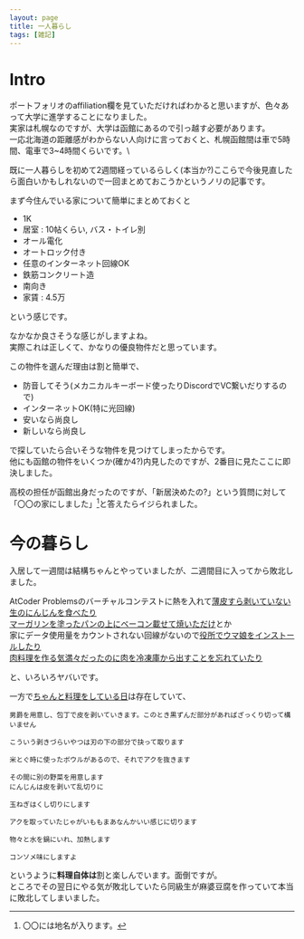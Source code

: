 ```yaml
---
layout: page
title: 一人暮らし
tags: [雑記]
---
```


# Intro

ポートフォリオのaffiliation欄を見ていただければわかると思いますが、色々あって大学に進学することになりました。\
実家は札幌なのですが、大学は函館にあるので引っ越す必要があります。\
一応北海道の距離感がわからない人向けに言っておくと、札幌函館間は車で5時間、電車で3~4時間くらいです。\

既に一人暮らしを初めて2週間経っているらしく(本当か?)ここらで今後見直したら面白いかもしれないので一回まとめておこうかというノリの記事です。

まず今住んでいる家について簡単にまとめておくと

- 1K
- 居室 : 10帖くらい, バス・トイレ別
- オール電化
- オートロック付き
- 任意のインターネット回線OK
- 鉄筋コンクリート造
- 南向き
- 家賃 : 4.5万

という感じです。

なかなか良さそうな感じがしますよね。\
実際これは正しくて、かなりの優良物件だと思っています。

この物件を選んだ理由は割と簡単で、

- 防音してそう(メカニカルキーボード使ったりDiscordでVC繋いだりするので)
- インターネットOK(特に光回線)
- 安いなら尚良し
- 新しいなら尚良し

で探していたら合いそうな物件を見つけてしまったからです。\
他にも函館の物件をいくつか(確か4?)内見したのですが、2番目に見たここに即決しました。

高校の担任が函館出身だったのですが、「新居決めたの?」という質問に対して「〇〇の家にしました」[^1]と答えたらイジられました。

# 今の暮らし

入居して一週間は結構ちゃんとやっていましたが、二週間目に入ってから敗北しました。

AtCoder Problemsのバーチャルコンテストに熱を入れて[薄皮すら剥いていない生のにんじんを食べたり](https://twitter.com/Yourein1/status/1508415741350989831)\
[マーガリンを塗ったパンの上にベーコン載せて焼いただけ](https://twitter.com/Yourein1/status/1509842495014072320)とか\
家にデータ使用量をカウントされない回線がないので[役所でウマ娘をインストールしたり](https://twitter.com/Yourein1/status/1509417030206001153)\
[肉料理を作る気満々だったのに肉を冷凍庫から出すことを忘れていたり](https://twitter.com/Yourein1/status/1510185337003573249)

と、いろいろヤバいです。

一方で[ちゃんと料理をしている日](https://twitter.com/Yourein1/status/1509084326259924996?s=20&t=XSNK2keSkmRS7qhMtQoXow)は存在していて、

```
男爵を用意し、包丁で皮を剥いていきます。このとき黒ずんだ部分があればざっくり切って構いません

こういう剥きづらいやつは刃の下の部分で抉って取ります

米とぐ時に使ったボウルがあるので、それでアクを抜きます

その間に別の野菜を用意します
にんじんは皮を剥いて乱切りに

玉ねぎはくし切りにします

アクを取っていたじゃがいももまあなんかいい感じに切ります

物々と水を鍋にいれ、加熱します

コンソメ味にしますよ
```

というように**料理自体は**割と楽しんでいます。面倒ですが。\
ところでその翌日にやる気が敗北していたら同級生が麻婆豆腐を作っていて本当に敗北してしまいました。



[^1]: 〇〇には地名が入ります。